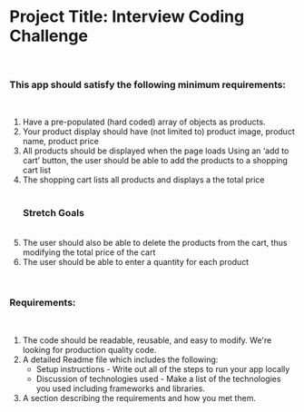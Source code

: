 <h1>Project Title: Interview Coding Challenge</h1>
<br>
<h3>This app should satisfy the following minimum requirements:</h3>
<br>
<ol>
<li>Have a pre-populated (hard coded) array of objects as products.</li>
<li>Your product display should have (not limited to) product image, product name, product price</li>
<li>All products should be displayed when the page loads
Using an ‘add to cart’ button, the user should be able to add the products to a shopping cart list</li>
<li>The shopping cart lists all products and displays a the total price</li>
<br>
<h3>Stretch Goals</h3>
<br>
<li>The user should also be able to delete the products from the cart, thus modifying the total price of the cart</li>
<li>The user should be able to enter a quantity for each product</li>
</ol><br>
<h3>Requirements:</h3> 
<br><ol>
<li>The code should be readable, reusable, and easy to modify. We're looking for production quality code.</li>
<li>A detailed Readme file which includes the following:<ul>
<li>Setup instructions - Write out all of the steps to run your app locally</li>
<li>Discussion of technologies used - Make a list of the technologies you used including frameworks and libraries.</li></ul>
<li>A section describing the requirements and how you met them.</li></ol>
